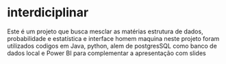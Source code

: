 # interdiciplinar
Este é um projeto que busca mesclar as matérias estrutura de dados, probabilidade e estatística e interface homem maquina 
neste projeto foram utilizados codigos em Java, python, alem de postgresSQL como banco de dados local e Power BI para complementar 
a apresentação com slides